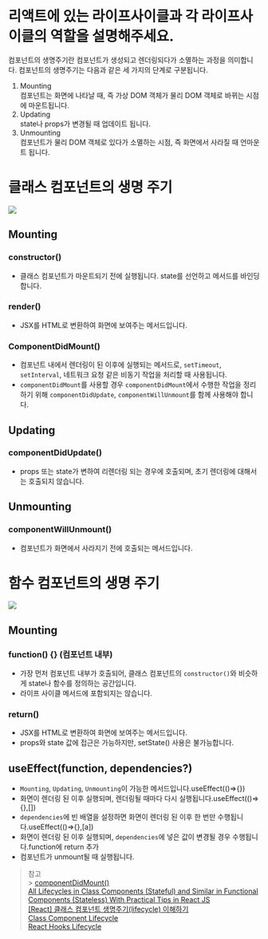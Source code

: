 # 리액트에 있는 라이프사이클과 각 라이프사이클의 역할을 설명해주세요.

컴포넌트의 생명주기란 컴포넌트가 생성되고 렌더링되다가 소멸하는 과정을 의미합니다. 컴포넌트의 생명주기는 다음과 같은 세 가지의 단계로 구분됩니다.

1.  Mounting  
    컴포넌트는 화면에 나타날 때, 즉 가상 DOM 객체가 물리 DOM 객체로 바뀌는 시점에 마운트됩니다.
2.  Updating  
    state나 props가 변경될 때 업데이트 됩니다.
3.  Unmounting  
    컴포넌트가 물리 DOM 객체로 있다가 소멸하는 시점, 즉 화면에서 사라질 때 언마운트 됩니다.

# 클래스 컴포넌트의 생명 주기

![](https://blog.kakaocdn.net/dn/wEi13/btshwlT2OyZ/AJT9N3nGeBfeO8yukIOOvk/img.png)

## Mounting

### constructor()

- 클래스 컴포넌트가 마운트되기 전에 실행됩니다. state를 선언하고 메서드를 바인딩합니다.

### render()

- JSX를 HTML로 변환하여 화면에 보여주는 메서드입니다.

### ComponentDidMount()

- 컴포넌트 내에서 렌더링이 된 이후에 실행되는 메서드로, `setTimeout`, `setInterval`, 네트워크 요청 같은 비동기 작업을 처리할 때 사용됩니다.
- `componentDidMount`를 사용할 경우 `componentDidMount`에서 수행한 작업을 정리하기 위해 `componentDidUpdate`, `componentWillUnmount`를 함께 사용해야 합니다.

## Updating

### componentDidUpdate()

- props 또는 state가 변하여 리렌더링 되는 경우에 호출되며, 초기 렌더링에 대해서는 호출되지 않습니다.

## Unmounting

### componentWillUnmount()

- 컴포넌트가 화면에서 사라지기 전에 호출되는 메서드입니다.

# 함수 컴포넌트의 생명 주기

![](https://blog.kakaocdn.net/dn/cNO87f/btshxUCLQkN/KCtBEjb09xnVouK4ztNhw0/img.png)

## Mounting

### function() {} (컴포넌트 내부)

- 가장 먼저 컴포넌트 내부가 호출되어, 클래스 컴포넌트의 `constructor()`와 비슷하게 state나 함수를 정의하는 공간입니다.
- 라이프 사이클 메서드에 포함되지는 않습니다.

### return()

- JSX를 HTML로 변환하여 화면에 보여주는 메서드입니다.
- props와 state 값에 접근은 가능하지만, setState() 사용은 불가능합니다.

## useEffect(function, dependencies?)

- `Mounting`, `Updating`, `Unmounting`이 가능한 메서드입니다.useEffect(()=>{})
- 화면이 렌더링 된 이후 실행되며, 렌더링될 때마다 다시 실행됩니다.useEffect(()=>{},\[\])
- `dependencies`에 빈 배열을 설정하면 화면이 렌더링 된 이후 한 번만 수행됩니다.useEffect(()=>{},\[a\])
- 화면이 렌더링 된 이후 실행되며, `dependencies`에 넣은 값이 변경될 경우 수행됩니다.function에 return 추가
- 컴포넌트가 unmount될 때 실행됩니다.

> 참고 <br/> > [componentDidMount()](https://react.dev/reference/react/Component#componentdidmount)  
> [All Lifecycles in Class Components (Stateful) and Similar in Functional Components (Stateless) With Practical Tips in React JS](https://medium.com/swlh/all-lifecycles-in-class-components-stateful-and-similar-in-functional-components-stateless-c88564e42f24)  
> [\[React\] 클래스 컴포넌트 생명주기(lifecycle) 이해하기](https://adjh54.tistory.com/42)  
> [Class Component Lifecycle](https://projects.wojtekmaj.pl/react-lifecycle-methods-diagram/)  
> [React Hooks Lifecycle](https://wavez.github.io/react-hooks-lifecycle/)
